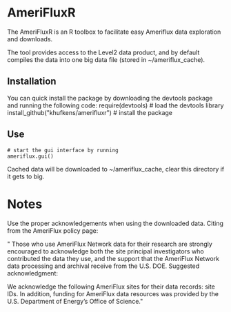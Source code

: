 # AmeriFluxR

The AmeriFluxR is an R toolbox to facilitate easy Ameriflux data exploration and downloads.

The tool provides access to the Level2 data product, and by default compiles the data into one big data file (stored in ~/ameriflux_cache).

## Installation

You can quick install the package by downloading the devtools package and running the following code:
	require(devtools) # load the devtools library
	install_github("khufkens/amerifluxr") # install the package

## Use
	# start the gui interface by running
	ameriflux.gui()
  
Cached data will be downloaded to ~/ameriflux_cache, clear this directory if it gets to big.

# Notes
Use the proper acknowledgements when using the downloaded data. Citing from the AmeriFlux policy page:

" Those who use AmeriFlux Network data for their research are strongly encouraged to acknowledge both the site principal investigators who contributed the data they use, and the support that the AmeriFlux Network data processing and archival receive from the U.S. DOE. Suggested acknowledgment:

We acknowledge the following AmeriFlux sites for their data records: site IDs. In addition, funding for AmeriFlux data resources was provided by the U.S. Department of Energy’s Office of Science."

